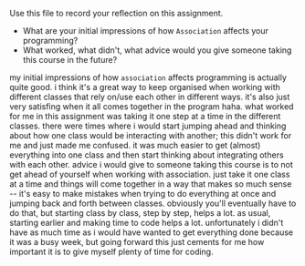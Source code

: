 Use this file to record your reflection on this assignment.

- What are your initial impressions of how `Association` affects your programming?
- What worked, what didn't, what advice would you give someone taking this course in the future?

my initial impressions of how `association` affects programming is actually quite good. i think it's a great way  to keep organised when working with different classes that rely on/use each other in different ways. it's also just very satisfing when it all comes together in the program haha. what worked for me in this assignment was taking it one step at a time in the different classes. there were times where i would start jumping ahead and thinking about how one class would be interacting with another; this didn't work for me and just made me confused. it was much easier to get (almost) everything into one class and then start thinking about integrating others with each other. advice i would give to someone taking this course is to not get ahead of yourself when working with association. just take it one class at a time and things will come together in a way that makes so much sense -- it's easy to make mistakes when trying to do everything at once and jumping back and forth between classes. obviously you'll eventually have to do that, but starting class by class, step by step, helps a lot. as usual, starting earlier and making time to code helps a lot. unfortunately i didn't have as much time as i would have wanted to get everything done because it was a busy week, but going forward this just cements for me how important it is to give myself plenty of time for coding. 